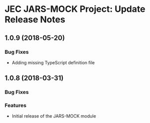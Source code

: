 # JEC JARS-MOCK Project: Update Release Notes

<a name="jec-jars-mock-1.0.9"></a>
## **1.0.9** (2018-05-20)

### Bug Fixes

- Adding missing TypeScript definition file

<a name="jec-jars-mock-1.0.8"></a>
## **1.0.8** (2018-03-31)

### Bug Fixes

### Features

- Initial release of the JARS-MOCK module